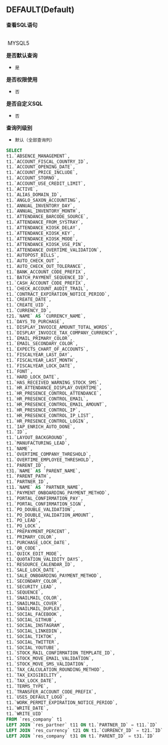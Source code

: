## DEFAULT(Default) <!-- {docsify-ignore-all} -->



<p class="panel-title"><b>查看SQL语句</b></p>
<br>

<el-row>
&nbsp;<el-tag @click="MYSQL5 = true">MYSQL5</el-tag>
</el-row>

<br>
<p class="panel-title"><b>是否默认查询</b></p>

* `是`

<p class="panel-title"><b>是否权限使用</b></p>

* `否`

<p class="panel-title"><b>是否自定义SQL</b></p>

* `否`

<p class="panel-title"><b>查询列级别</b></p>

* `默认（全部查询列）`






<el-dialog v-model="MYSQL5" title="MYSQL5">

```sql
SELECT
t1.`ABSENCE_MANAGEMENT`,
t1.`ACCOUNT_FISCAL_COUNTRY_ID`,
t1.`ACCOUNT_OPENING_DATE`,
t1.`ACCOUNT_PRICE_INCLUDE`,
t1.`ACCOUNT_STORNO`,
t1.`ACCOUNT_USE_CREDIT_LIMIT`,
t1.`ACTIVE`,
t1.`ALIAS_DOMAIN_ID`,
t1.`ANGLO_SAXON_ACCOUNTING`,
t1.`ANNUAL_INVENTORY_DAY`,
t1.`ANNUAL_INVENTORY_MONTH`,
t1.`ATTENDANCE_BARCODE_SOURCE`,
t1.`ATTENDANCE_FROM_SYSTRAY`,
t1.`ATTENDANCE_KIOSK_DELAY`,
t1.`ATTENDANCE_KIOSK_KEY`,
t1.`ATTENDANCE_KIOSK_MODE`,
t1.`ATTENDANCE_KIOSK_USE_PIN`,
t1.`ATTENDANCE_OVERTIME_VALIDATION`,
t1.`AUTOPOST_BILLS`,
t1.`AUTO_CHECK_OUT`,
t1.`AUTO_CHECK_OUT_TOLERANCE`,
t1.`BANK_ACCOUNT_CODE_PREFIX`,
t1.`BATCH_PAYMENT_SEQUENCE_ID`,
t1.`CASH_ACCOUNT_CODE_PREFIX`,
t1.`CHECK_ACCOUNT_AUDIT_TRAIL`,
t1.`CONTRACT_EXPIRATION_NOTICE_PERIOD`,
t1.`CREATE_DATE`,
t1.`CREATE_UID`,
t1.`CURRENCY_ID`,
t21.`NAME` AS `CURRENCY_NAME`,
t1.`DAYS_TO_PURCHASE`,
t1.`DISPLAY_INVOICE_AMOUNT_TOTAL_WORDS`,
t1.`DISPLAY_INVOICE_TAX_COMPANY_CURRENCY`,
t1.`EMAIL_PRIMARY_COLOR`,
t1.`EMAIL_SECONDARY_COLOR`,
t1.`EXPECTS_CHART_OF_ACCOUNTS`,
t1.`FISCALYEAR_LAST_DAY`,
t1.`FISCALYEAR_LAST_MONTH`,
t1.`FISCALYEAR_LOCK_DATE`,
t1.`FONT`,
t1.`HARD_LOCK_DATE`,
t1.`HAS_RECEIVED_WARNING_STOCK_SMS`,
t1.`HR_ATTENDANCE_DISPLAY_OVERTIME`,
t1.`HR_PRESENCE_CONTROL_ATTENDANCE`,
t1.`HR_PRESENCE_CONTROL_EMAIL`,
t1.`HR_PRESENCE_CONTROL_EMAIL_AMOUNT`,
t1.`HR_PRESENCE_CONTROL_IP`,
t1.`HR_PRESENCE_CONTROL_IP_LIST`,
t1.`HR_PRESENCE_CONTROL_LOGIN`,
t1.`IAP_ENRICH_AUTO_DONE`,
t1.`ID`,
t1.`LAYOUT_BACKGROUND`,
t1.`MANUFACTURING_LEAD`,
t1.`NAME`,
t1.`OVERTIME_COMPANY_THRESHOLD`,
t1.`OVERTIME_EMPLOYEE_THRESHOLD`,
t1.`PARENT_ID`,
t31.`NAME` AS `PARENT_NAME`,
t1.`PARENT_PATH`,
t1.`PARTNER_ID`,
t11.`NAME` AS `PARTNER_NAME`,
t1.`PAYMENT_ONBOARDING_PAYMENT_METHOD`,
t1.`PORTAL_CONFIRMATION_PAY`,
t1.`PORTAL_CONFIRMATION_SIGN`,
t1.`PO_DOUBLE_VALIDATION`,
t1.`PO_DOUBLE_VALIDATION_AMOUNT`,
t1.`PO_LEAD`,
t1.`PO_LOCK`,
t1.`PREPAYMENT_PERCENT`,
t1.`PRIMARY_COLOR`,
t1.`PURCHASE_LOCK_DATE`,
t1.`QR_CODE`,
t1.`QUICK_EDIT_MODE`,
t1.`QUOTATION_VALIDITY_DAYS`,
t1.`RESOURCE_CALENDAR_ID`,
t1.`SALE_LOCK_DATE`,
t1.`SALE_ONBOARDING_PAYMENT_METHOD`,
t1.`SECONDARY_COLOR`,
t1.`SECURITY_LEAD`,
t1.`SEQUENCE`,
t1.`SNAILMAIL_COLOR`,
t1.`SNAILMAIL_COVER`,
t1.`SNAILMAIL_DUPLEX`,
t1.`SOCIAL_FACEBOOK`,
t1.`SOCIAL_GITHUB`,
t1.`SOCIAL_INSTAGRAM`,
t1.`SOCIAL_LINKEDIN`,
t1.`SOCIAL_TIKTOK`,
t1.`SOCIAL_TWITTER`,
t1.`SOCIAL_YOUTUBE`,
t1.`STOCK_MAIL_CONFIRMATION_TEMPLATE_ID`,
t1.`STOCK_MOVE_EMAIL_VALIDATION`,
t1.`STOCK_MOVE_SMS_VALIDATION`,
t1.`TAX_CALCULATION_ROUNDING_METHOD`,
t1.`TAX_EXIGIBILITY`,
t1.`TAX_LOCK_DATE`,
t1.`TERMS_TYPE`,
t1.`TRANSFER_ACCOUNT_CODE_PREFIX`,
t1.`USES_DEFAULT_LOGO`,
t1.`WORK_PERMIT_EXPIRATION_NOTICE_PERIOD`,
t1.`WRITE_DATE`,
t1.`WRITE_UID`
FROM `res_company` t1 
LEFT JOIN `res_partner` t11 ON t1.`PARTNER_ID` = t11.`ID` 
LEFT JOIN `res_currency` t21 ON t1.`CURRENCY_ID` = t21.`ID` 
LEFT JOIN `res_company` t31 ON t1.`PARENT_ID` = t31.`ID` 


```

</el-dialog>

<script>
 const { createApp } = Vue
  createApp({
    data() {
      return {
                MYSQL5 : false
        
      }
    },
    methods: {
    }
  }).use(ElementPlus).mount('#app')
</script>
